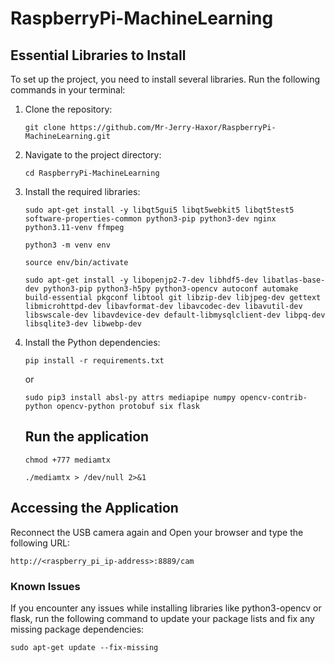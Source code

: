 # RaspberryPi-MachineLearning

## Essential Libraries to Install

To set up the project, you need to install several libraries. Run the following commands in your terminal:

1. Clone the repository:

   ```
   git clone https://github.com/Mr-Jerry-Haxor/RaspberryPi-MachineLearning.git
   ```
2. Navigate to the project directory:

   ```
   cd RaspberryPi-MachineLearning
   ```
3. Install the required libraries:

   ```
   sudo apt-get install -y libqt5gui5 libqt5webkit5 libqt5test5 software-properties-common python3-pip python3-dev nginx python3.11-venv ffmpeg
   ```

   ```
   python3 -m venv env 
   ```

   ```
   source env/bin/activate
   ```

   ```
   sudo apt-get install -y libopenjp2-7-dev libhdf5-dev libatlas-base-dev python3-pip python3-h5py python3-opencv autoconf automake build-essential pkgconf libtool git libzip-dev libjpeg-dev gettext libmicrohttpd-dev libavformat-dev libavcodec-dev libavutil-dev libswscale-dev libavdevice-dev default-libmysqlclient-dev libpq-dev libsqlite3-dev libwebp-dev
   ```
4. Install the Python dependencies:

   ```
   pip install -r requirements.txt
   ```

   or

   ```
   sudo pip3 install absl-py attrs mediapipe numpy opencv-contrib-python opencv-python protobuf six flask
   ```

   ## Run the application


   ```
   chmod +777 mediamtx
   ```

   ```
   ./mediamtx > /dev/null 2>&1
   ```

## Accessing the Application

Reconnect the USB camera again and Open your browser and type the following URL:

```
http://<raspberry_pi_ip-address>:8889/cam
```

### Known Issues

If you encounter any issues while installing libraries like python3-opencv or flask, run the following command to update your package lists and fix any missing package dependencies:

```
sudo apt-get update --fix-missing
```
